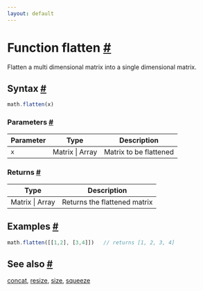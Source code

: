 ```yaml
---
layout: default
---
```


<!-- Note: This file is automatically generated from source code comments. Changes made in this file will be overridden. -->

<h1 id="function-flatten">Function flatten <a href="#function-flatten" title="Permalink">#</a></h1>

Flatten a multi dimensional matrix into a single dimensional matrix.


<h2 id="syntax">Syntax <a href="#syntax" title="Permalink">#</a></h2>

```js
math.flatten(x)
```

<h3 id="parameters">Parameters <a href="#parameters" title="Permalink">#</a></h3>

Parameter | Type | Description
--------- | ---- | -----------
`x` | Matrix &#124; Array | Matrix to be flattened

<h3 id="returns">Returns <a href="#returns" title="Permalink">#</a></h3>

Type | Description
---- | -----------
Matrix &#124; Array | Returns the flattened matrix


<h2 id="examples">Examples <a href="#examples" title="Permalink">#</a></h2>

```js
math.flatten([[1,2], [3,4]])   // returns [1, 2, 3, 4]
```


<h2 id="see-also">See also <a href="#see-also" title="Permalink">#</a></h2>

[concat](concat.html),
[resize](resize.html),
[size](size.html),
[squeeze](squeeze.html)
